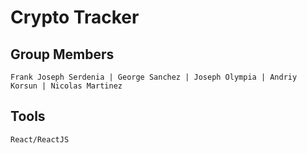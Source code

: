 # Crypto Tracker

## Group Members
```
Frank Joseph Serdenia | George Sanchez | Joseph Olympia | Andriy Korsun | Nicolas Martinez
```

## Tools
```
React/ReactJS
```
